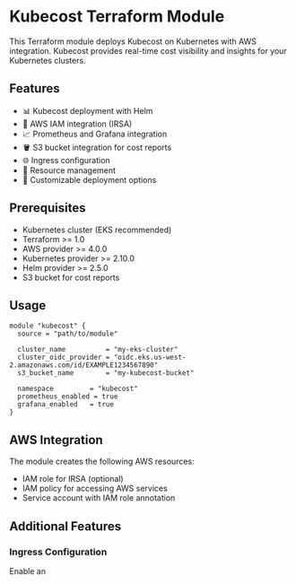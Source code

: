 # Kubecost Terraform Module

This Terraform module deploys Kubecost on Kubernetes with AWS integration. Kubecost provides real-time cost visibility and insights for your Kubernetes clusters.

## Features

- 📊 Kubecost deployment with Helm
- 🔐 AWS IAM integration (IRSA)
- 📈 Prometheus and Grafana integration
- 🪣 S3 bucket integration for cost reports
- 🌐 Ingress configuration
- 🚀 Resource management
- 📝 Customizable deployment options

## Prerequisites

- Kubernetes cluster (EKS recommended)
- Terraform >= 1.0
- AWS provider >= 4.0.0
- Kubernetes provider >= 2.10.0
- Helm provider >= 2.5.0
- S3 bucket for cost reports

## Usage

```hcl
module "kubecost" {
  source = "path/to/module"

  cluster_name          = "my-eks-cluster"
  cluster_oidc_provider = "oidc.eks.us-west-2.amazonaws.com/id/EXAMPLE1234567890"
  s3_bucket_name        = "my-kubecost-bucket"
  
  namespace         = "kubecost"
  prometheus_enabled = true
  grafana_enabled   = true
}
```

## AWS Integration

The module creates the following AWS resources:
- IAM role for IRSA (optional)
- IAM policy for accessing AWS services
- Service account with IAM role annotation

## Additional Features

### Ingress Configuration

Enable an